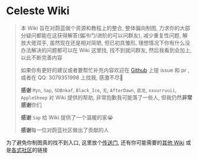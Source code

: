 # Celeste Wiki

> 本 Wiki 旨在对蔚蓝做个资源和教程上的整合, 整体偏向制图, 力求你的大部分疑问都能在这获得解答(偏冷门/进阶的可以问群友), 减少重复性问题, 解放大佬双手, 虽然现在还是相对简陋, 但已初具雏形, 理想情况下你有什么没办法解决的问题都可以在 Wiki 这里找, 找不到就问群友, 然后我看到会加上, 以此不断完善内容
> 
> 如果你有更好的建议或者要帮忙补充内容欢迎在 <a href="https://github.com/LuckyBoy-7/CelesteWikiModule" target="_blank">Github</a> 上提 issue 和 pr , 或者在 QQ: 3079351998 上找我, 感激不尽🥰
> 
> **感谢** `Myn`, `Sap`, `SDBnkaf`, `Black_Ice`, `无`, `AfterDawn`, `底龙`, `xxuurruuii`, `AppleSheep` 对 Wiki 提供的帮助,  非常抱歉我可能落了一些人, 但我仍然**非常感谢**你们
> 
> **感谢** `Sap` 给 Wiki 提供了一个温暖的家😭
> 
> **感谢**每一位对蔚蓝社区做出了贡献的人

为了避免你制图真的找不到入口, 这里放个[传送门](mappings/overall.md), 还有你可能需要的[其他 Wiki](general/wiki.md) 或是[各式社区](general/community.md)的链接



